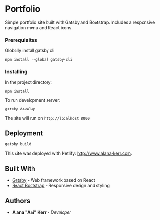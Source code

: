 # Portfolio

Simple portfolio site built with Gatsby and Bootstrap. Includes a responsive navigation menu and React icons.

### Prerequisites

Globally install gatsby cli

```
npm install --global gatsby-cli
```

### Installing

In the project directory:

```
npm install
```

To run development server:

```
gatsby develop
```

The site will run on `http://localhost:8000`

## Deployment

```
gatsby build
```

This site was deployed with Netlify: http://www.alana-kerr.com.

## Built With

- [Gatsby](http://www.gatsbyjs.org) - Web framework based on React
- [React Bootstrap](https://react-bootstrap.github.io/) - Responsive design and styling

## Authors

- **Alana "Ani" Kerr** - _Developer_

